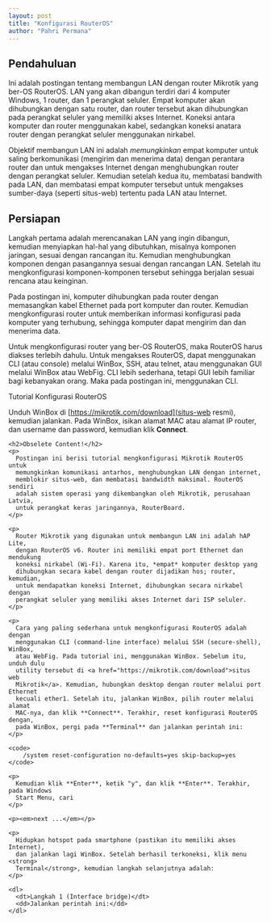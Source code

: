```yaml
---
layout: post
title: "Konfigurasi RouterOS"
author: "Pahri Permana"
---
```


## Pendahuluan

Ini adalah postingan tentang membangun LAN dengan router
Mikrotik yang ber-OS RouterOS. LAN yang akan dibangun terdiri
dari 4 komputer Windows, 1 router, dan 1 perangkat seluler.
Empat komputer akan dihubungkan dengan satu router, dan router
tersebut akan dihubungkan pada perangkat seluler yang memiliki
akses Internet. Koneksi antara komputer dan router menggunakan
kabel, sedangkan koneksi anatara router dengan perangkat seluler
menggunakan nirkabel.

Objektif membangun LAN ini adalah *memungkinkan* empat
komputer untuk saling berkomunikasi (mengirim dan menerima data)
dengan perantara router dan untuk mengakses Internet dengan
menghubungkan router dengan perangkat seluler. Kemudian setelah
kedua itu, membatasi bandwith pada LAN, dan membatasi empat
komputer tersebut untuk mengakses sumber-daya (seperti situs-web) 
tertentu pada LAN atau Internet.

## Persiapan

Langkah pertama adalah merencanakan LAN yang ingin dibangun,
kemudian menyiapkan hal-hal yang dibutuhkan, misalnya komponen
jaringan, sesuai dengan rancangan itu. Kemudian menghubungkan
komponen dengan pasangannya sesuai dengan rancangan LAN. Setelah
itu mengkonfigurasi komponen-komponen tersebut sehingga berjalan
sesuai rencana atau keinginan.

Pada postingan ini, komputer dihubungkan pada router dengan
memasangkan kabel Ethernet pada port komputer dan router.
Kemudian mengkonfigurasi router untuk memberikan informasi
konfigurasi pada komputer yang terhubung, sehingga komputer
dapat mengirim dan dan menerima data. 

Untuk mengkonfigurasi router yang ber-OS RouterOS, maka RouterOS
harus diakses terlebih dahulu. Untuk mengakses RouterOS, dapat
menggunakan CLI (atau console) melalui WinBox, SSH, atau telnet,
atau menggunakan GUI melalui WinBox atau WebFig. CLI lebih
sederhana, tetapi GUI lebih familiar bagi kebanyakan orang. Maka
pada postingan ini, menggunakan CLI.

Tutorial Konfigurasi RouterOS

Unduh WinBox di [https://mikrotik.com/download](situs-web resmi), 
kemudian jalankan. Pada WinBox, isikan alamat MAC atau alamat
IP router, dan username dan password, kemudian klik **Connect**.

    <h2>Obselete Content!</h2>
    <p>
      Postingan ini berisi tutorial mengkonfigurasi Mikrotik RouterOS untuk 
      memungkinkan komunikasi antarhos, menghubungkan LAN dengan internet, 
      memblokir situs-web, dan membatasi bandwidth maksimal. RouterOS sendiri
      adalah sistem operasi yang dikembangkan oleh Mikrotik, perusahaan Latvia,
      untuk perangkat keras jaringannya, RouterBoard.
    </p>

    <p>
      Router Mikrotik yang digunakan untuk membangun LAN ini adalah hAP Lite, 
      dengan RouterOS v6. Router ini memiliki empat port Ethernet dan mendukung 
      koneksi nirkabel (Wi-Fi). Karena itu, *empat* komputer desktop yang 
      dihubungkan secara kabel dengan router dijadikan hos; router, kemudian, 
      untuk mendapatkan koneksi Internet, dihubungkan secara nirkabel dengan 
      perangkat seluler yang memiliki akses Internet dari ISP seluler.
    </p>

    <p> 
      Cara yang paling sederhana untuk mengkonfigurasi RouterOS adalah dengan 
      menggunakan CLI (command-line interface) melalui SSH (secure-shell), WinBox, 
      atau WebFig. Pada tutorial ini, menggunakan WinBox. Sebelum itu, unduh dulu 
      utility tersebut di <a href="https://mikrotik.com/download">situs web 
      Mikrotik</a>. Kemudian, hubungkan desktop dengan router melalui port Ethernet
      kecuali ether1. Setelah itu, jalankan WinBox, pilih router melalui alamat
      MAC-nya, dan klik **Connect**. Terakhir, reset konfigurasi RouterOS dengan, 
      pada WinBox, pergi pada **Terminal** dan jalankan perintah ini:
    </p>

    <code>
        /system reset-configuration no-defaults=yes skip-backup=yes
    </code>

    <p>
      Kemudian klik **Enter**, ketik "y", dan klik **Enter**. Terakhir, pada Windows 
      Start Menu, cari
    </p>

    <p><em>next ...</em></p>

    <p>
      Hidupkan hotspot pada smartphone (pastikan itu memiliki akses Internet), 
      dan jalankan lagi WinBox. Setelah berhasil terkoneksi, klik menu <strong>
      Terminal</strong>, kemudian langkah selanjutnya adalah:
    </p>

    <dl>
      <dt>Langkah 1 (Interface bridge)</dt>
      <dd>Jalankan perintah ini:</dd>
    </dl>

